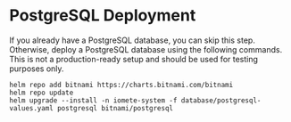 # PostgreSQL Deployment

If you already have a PostgreSQL database, you can skip this step. Otherwise, deploy a PostgreSQL database using the following commands.
This is not a production-ready setup and should be used for testing purposes only.

```shell
helm repo add bitnami https://charts.bitnami.com/bitnami
helm repo update
helm upgrade --install -n iomete-system -f database/postgresql-values.yaml postgresql bitnami/postgresql
```